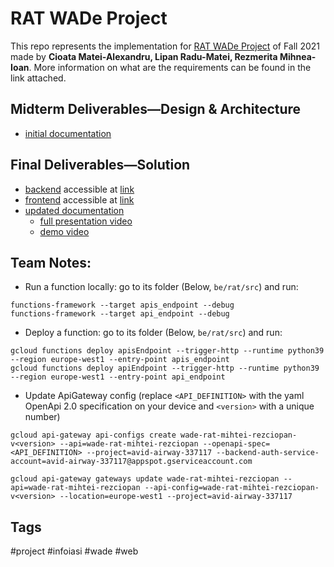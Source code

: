 # RAT WADe Project

This repo represents the implementation for [RAT WADe Project](https://profs.info.uaic.ro/~busaco/teach/courses/wade/projects/index.html) of Fall 2021 made by **Cioata Matei-Alexandru, Lipan Radu-Matei, Rezmerita Mihnea-Ioan**. More information on what are the requirements can be found in the link attached.

## Midterm Deliverables—Design & Architecture
- [initial documentation](https://github.com/Kropius/WADe-project/tree/main/documentation)

## Final Deliverables—Solution
- [backend](https://github.com/Kropius/WADe-project/tree/main/be) accessible at [link](https://wade-rat-mihtei-rezciopan-crbqcods.ew.gateway.dev)
- [frontend](https://github.com/Kropius/WADe-project/tree/main/fe) accessible at [link](https://storage.googleapis.com/front-end-wade2/build8/index.html)
- [updated documentation](https://github.com/Kropius/WADe-project/tree/main/documentation)
  - [full presentation video](<MateiC add link here>)
  - [demo video](<MateiC add link here>)

## Team Notes:
- Run a function locally: go to its folder (Below, `be/rat/src`) and run:
```
functions-framework --target apis_endpoint --debug
functions-framework --target api_endpoint --debug
```
- Deploy a function: go to its folder (Below, `be/rat/src`) and run:
```
gcloud functions deploy apisEndpoint --trigger-http --runtime python39 --region europe-west1 --entry-point apis_endpoint
gcloud functions deploy apiEndpoint --trigger-http --runtime python39 --region europe-west1 --entry-point api_endpoint
```
- Update ApiGateway config (replace `<API_DEFINITION>` with the yaml OpenApi 2.0 specification on your device and `<version>` with a unique number)
```
gcloud api-gateway api-configs create wade-rat-mihtei-rezciopan-v<version> --api=wade-rat-mihtei-rezciopan --openapi-spec=<API_DEFINITION> --project=avid-airway-337117 --backend-auth-service-account=avid-airway-337117@appspot.gserviceaccount.com

gcloud api-gateway gateways update wade-rat-mihtei-rezciopan --api=wade-rat-mihtei-rezciopan --api-config=wade-rat-mihtei-rezciopan-v<version> --location=europe-west1 --project=avid-airway-337117
```

## Tags
#project #infoiasi #wade #web
